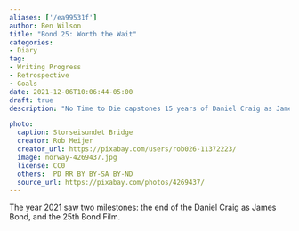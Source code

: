 ```yaml
---
aliases: ['/ea99531f']
author: Ben Wilson
title: "Bond 25: Worth the Wait"
categories:
- Diary
tag:
- Writing Progress
- Retrospective
- Goals
date: 2021-12-06T10:06:44-05:00
draft: true
description: "No Time to Die capstones 15 years of Daniel Craig as James Bond. Was the era worth it?"

photo:
  caption: Storseisundet Bridge
  creator: Rob Meijer
  creator_url: https://pixabay.com/users/rob026-11372223/
  image: norway-4269437.jpg
  license: CC0
  others:  PD RR BY BY-SA BY-ND
  source_url: https://pixabay.com/photos/4269437/
---
```


The year 2021 saw two milestones: the end of the Daniel Craig as James Bond, and the 25th Bond Film. 